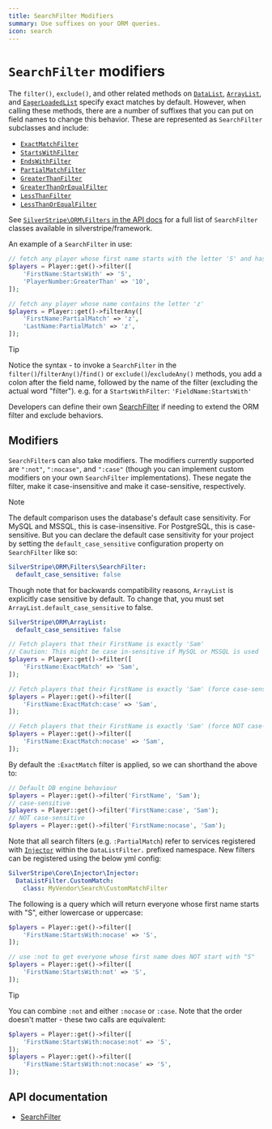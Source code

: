 ```yaml
---
title: SearchFilter Modifiers
summary: Use suffixes on your ORM queries.
icon: search
---
```


# `SearchFilter` modifiers

The `filter()`, `exclude()`, and other related methods on [`DataList`](api:SilverStripe\ORM\DataList), [`ArrayList`](api:SilverStripe\ORM\ArrayList), and [`EagerLoadedList`](api:SilverStripe\ORM\EagerLoadedList) specify exact matches by default. However, when calling these methods, there are a number of suffixes that
you can put on field names to change this behavior. These are represented as `SearchFilter` subclasses and include:

- [`ExactMatchFilter`](api:SilverStripe\ORM\Filters\ExactMatchFilter)
- [`StartsWithFilter`](api:SilverStripe\ORM\Filters\StartsWithFilter)
- [`EndsWithFilter`](api:SilverStripe\ORM\Filters\EndsWithFilter)
- [`PartialMatchFilter`](api:SilverStripe\ORM\Filters\PartialMatchFilter)
- [`GreaterThanFilter`](api:SilverStripe\ORM\Filters\GreaterThanFilter)
- [`GreaterThanOrEqualFilter`](api:SilverStripe\ORM\Filters\GreaterThanOrEqualFilter)
- [`LessThanFilter`](api:SilverStripe\ORM\Filters\LessThanFilter)
- [`LessThanOrEqualFilter`](api:SilverStripe\ORM\Filters\LessThanOrEqualFilter)

See [`SilverStripe\ORM\Filters` in the API docs](api:SilverStripe\ORM\Filters) for a full list of `SearchFilter` classes available in silverstripe/framework.

An example of a `SearchFilter` in use:

```php
// fetch any player whose first name starts with the letter 'S' and has a PlayerNumber greater than 10
$players = Player::get()->filter([
    'FirstName:StartsWith' => 'S',
    'PlayerNumber:GreaterThan' => '10',
]);

// fetch any player whose name contains the letter 'z'
$players = Player::get()->filterAny([
    'FirstName:PartialMatch' => 'z',
    'LastName:PartialMatch' => 'z',
]);
```

> [!TIP]
> Notice the syntax - to invoke a `SearchFilter` in the `filter()`/`filterAny()`/`find()` or `exclude()`/`excludeAny()` methods, you add a colon after the field name, followed by the name of the filter (excluding the actual word "filter"). e.g. for a `StartsWithFilter`: `'FieldName:StartsWith'`

Developers can define their own [SearchFilter](api:SilverStripe\ORM\Filters\SearchFilter) if needing to extend the ORM filter and exclude behaviors.

## Modifiers

`SearchFilter`s can also take modifiers. The modifiers currently supported are `":not"`, `":nocase"`, and
`":case"` (though you can implement custom modifiers on your own `SearchFilter` implementations). These negate the filter, make it case-insensitive and make it case-sensitive, respectively.

> [!NOTE]
> The default comparison uses the database's default case sensitivity. For MySQL and MSSQL, this is case-insensitive. For PostgreSQL, this is case-sensitive. But you can declare the default
> case sensitivity for your project by setting the `default_case_sensitive` configuration property on `SearchFilter` like so:
>
> ```yml
> SilverStripe\ORM\Filters\SearchFilter:
>   default_case_sensitive: false
> ```
>
> Though note that for backwards compatibility reasons, `ArrayList` is explicitly case sensitive by default. To change that, you must set `ArrayList.default_case_sensitive` to false.
>
> ```yml
> SilverStripe\ORM\ArrayList:
>   default_case_sensitive: false
> ```

```php
// Fetch players that their FirstName is exactly 'Sam'
// Caution: This might be case in-sensitive if MySQL or MSSQL is used
$players = Player::get()->filter([
    'FirstName:ExactMatch' => 'Sam',
]);

// Fetch players that their FirstName is exactly 'Sam' (force case-sensitive)
$players = Player::get()->filter([
    'FirstName:ExactMatch:case' => 'Sam',
]);

// Fetch players that their FirstName is exactly 'Sam' (force NOT case-sensitive)
$players = Player::get()->filter([
    'FirstName:ExactMatch:nocase' => 'Sam',
]);
```

By default the `:ExactMatch` filter is applied, so we can shorthand the above to:

```php
// Default DB engine behaviour
$players = Player::get()->filter('FirstName', 'Sam');
// case-sensitive
$players = Player::get()->filter('FirstName:case', 'Sam');
// NOT case-sensitive
$players = Player::get()->filter('FirstName:nocase', 'Sam');
```

Note that all search filters (e.g. `:PartialMatch`) refer to services registered with [`Injector`](api:SilverStripe\Core\Injector\Injector)
within the `DataListFilter.` prefixed namespace. New filters can be registered using the below yml
config:

```yml
SilverStripe\Core\Injector\Injector:
  DataListFilter.CustomMatch:
    class: MyVendor\Search\CustomMatchFilter
```

The following is a query which will return everyone whose first name starts with "S", either lowercase or uppercase:

```php
$players = Player::get()->filter([
    'FirstName:StartsWith:nocase' => 'S',
]);

// use :not to get everyone whose first name does NOT start with "S"
$players = Player::get()->filter([
    'FirstName:StartsWith:not' => 'S',
]);
```

> [!TIP]
> You can combine `:not` and either `:nocase` or `:case`. Note that the order doesn't matter - these two calls are equivalent:
>
> ```php
> $players = Player::get()->filter([
>     'FirstName:StartsWith:nocase:not' => 'S',
> ]);
> $players = Player::get()->filter([
>     'FirstName:StartsWith:not:nocase' => 'S',
> ]);
> ```

## API documentation

- [SearchFilter](api:SilverStripe\ORM\Filters\SearchFilter)
